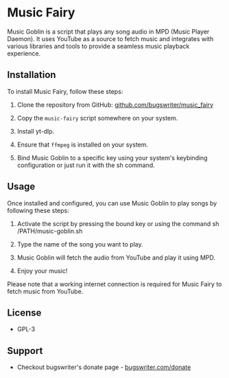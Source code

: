 # Music Fairy

Music Goblin is a script that plays any song audio in MPD (Music Player Daemon). It uses YouTube as a source to fetch music and integrates with various libraries and tools to provide a seamless music playback experience.

## Installation

To install Music Fairy, follow these steps:

1. Clone the repository from GitHub: [github.com/bugswriter/music_fairy](https://github.com/bugswriter/music_fairy)

2. Copy the `music-fairy` script somewhere on your system.

3. Install yt-dlp.

4. Ensure that `ffmpeg` is installed on your system.

5. Bind Music Goblin to a specific key using your system's keybinding configuration or just run it with the sh command.

## Usage

Once installed and configured, you can use Music Goblin to play songs by following these steps:

1. Activate the script by pressing the bound key or using the command sh /PATH/music-goblin.sh

2. Type the name of the song you want to play.

3. Music Goblin will fetch the audio from YouTube and play it using MPD.

4. Enjoy your music!

Please note that a working internet connection is required for Music Fairy to fetch music from YouTube.

## License
- GPL-3

## Support
- Checkout bugswriter's donate page - [bugswriter.com/donate](https://bugswriter.com/donate)

